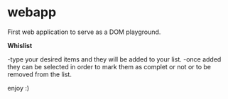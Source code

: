 webapp
======

First web application to serve as a DOM playground.

****Whislist****

-type your desired items and they will be added to your list.
-once added they can be selected in order to mark them as complet or not or to be removed from the list.

enjoy :)

